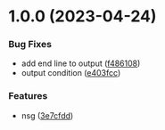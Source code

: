 # 1.0.0 (2023-04-24)


### Bug Fixes

* add end line to output ([f486108](https://github.com/data-platform-hq/terraform-azurerm-network-security-group/commit/f486108c33bec1c935e0b2ab0dd6fccf5817f52b))
* output condition ([e403fcc](https://github.com/data-platform-hq/terraform-azurerm-network-security-group/commit/e403fcc306dd8eb1310817aee832eabc81282229))


### Features

* nsg ([3e7cfdd](https://github.com/data-platform-hq/terraform-azurerm-network-security-group/commit/3e7cfdd243bd072ec1964e17fd2b653258d0bf2b))
